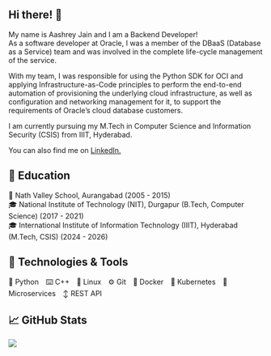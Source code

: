 ## Hi there! 👋
My name is Aashrey Jain and I am a Backend Developer!  
As a software developer at Oracle, I was a member of the DBaaS (Database as a Service) team and was involved in the complete life-cycle management of the service.  

With my team, I was responsible for using the Python SDK for OCI and applying Infrastructure-as-Code principles to perform the end-to-end automation of provisioning the underlying cloud infrastructure, as well as configuration and networking management for it, to support the requirements of Oracle’s cloud database customers.

I am currently pursuing my M.Tech in Computer Science and Information Security (CSIS) from IIIT, Hyderabad.

You can also find me on [LinkedIn.](https://www.linkedin.com/in/aashrey-jain)

## 🏫 Education
🎒 Nath Valley School, Aurangabad (2005 - 2015)  
🎓 National Institute of Technology (NIT), Durgapur (B.Tech, Computer Science) (2017 - 2021)  
🎓 International Institute of Information Technology (IIIT), Hyderabad (M.Tech, CSIS) (2024 - 2026)

## 🔧 Technologies & Tools
🐍 Python&emsp;⌨️ C++&emsp;🐧 Linux&emsp;⚙️ Git&emsp;🐳 Docker&emsp;🔧 Kubernetes&emsp;🧰 Microservices&emsp;↕️ REST API

## &#x1f4c8; GitHub Stats

<a href="https://github.com/aashreyj/aashreyj">
  <img align="center" src="https://github-readme-stats.vercel.app/api/top-langs/?username=aashreyj&hide=html,kotlin,css&title_color=ffffff&text_color=c9cacc&icon_color=2bbc8a&bg_color=1d1f21" />
</a>
